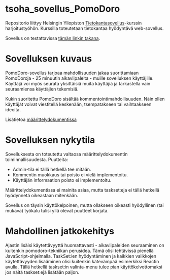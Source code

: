 # tsoha_sovellus_PomoDoro
Repositorio liittyy Helsingin Yliopiston [Tietokantasovellus](https://hy-tsoha.github.io/materiaali/index)-kurssin harjoitustyöhön.
Kurssilla toteutetaan tietokantaa hyödyntävä web-sovellus.

Sovellus on testattavissa [tämän linkin takana](https://tsoha-pomodoro.herokuapp.com/).


# Sovelluksen kuvaus

PomoDoro-sovellus tarjoaa mahdollisuuden jakaa suorittamiaan PomoDoroja - 25 minuutin aikaviipaleita - muille sovelluksen käyttäjille. Käyttäjä voi myös seurata yksittäisiä muita käyttäjiä ja tarkastella vain seuraamiensa käyttäjien tekemisiä.

Kukin suoritettu PomoDoro sisältää kommentointimahdollisuuden. Näin ollen käyttäjät voivat viestitellä keskenään, tsempatakseen tai vaihtaakseen ideoita.

Lisätietoa [määrittelydokumentissa](https://github.com/olenleo/tsoha_sovellus_PomoDoro/blob/main/maarittelydokumentti.md)

# Sovelluksen nykytila

Sovelluksesta on toteutettu valtaosa määrittelydokumentin toiminnallisuudesta. Puutteita:
- Admin-tila ei tällä hetkellä tee mitään.
- Kommentin muokkaus tai poisto ei vielä implementoitu.
- Käyttäjän informaation poisto ei implementoitu.

Määrittelydokumentissa ei mainita asiaa, mutta taskset:eja ei tällä hetkellä hyödynnetä oikeastaan mitenkään.

Sovellus on täysin käyttökelpoinen, mutta ollakseen oikeasti hyödyllinen (tai mukava) työkalu tulisi yllä olevat puutteet korjata.

# Mahdollinen jatkokehitys

Ajastin lisäisi käytettävyyttä huomattavasti - aikaviipaleiden seuraaminen on kuitenkin pomodoro-tekniikan perusidea. Tämä olisi tehtävissä pienellä JavaScript-ohjelmalla. TaskSet:ien hyödyntäminen ja kaikkien valikkojen käytettävyyden lisääminen olisi kuitenkin kätevämpää esimerkiksi Reactin avulla. Tällä hetkellä taskset:in valinta-menu tulee pian käyttökelvottomaksi jos näitä taskset:ejä lisätään paljon.



